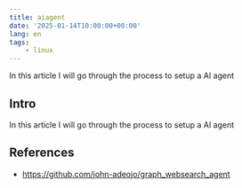 ```yaml
---
title: aiagent
date: '2025-01-14T10:00:00+00:00'
lang: en
tags:
    - linux
---
```


In this article I will go through the process to setup a AI agent

## Intro ##

In this article I will go through the process to setup a AI agent

## References ##

* <https://github.com/john-adeojo/graph_websearch_agent>
